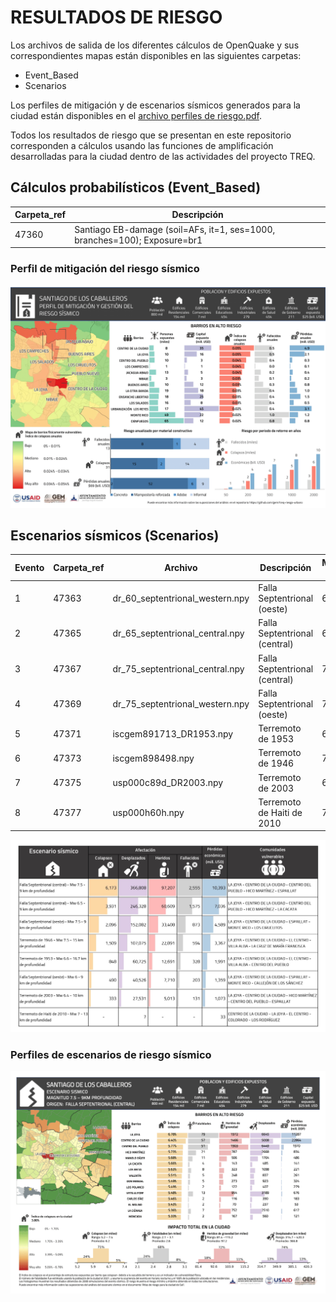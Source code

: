 # RESULTADOS DE RIESGO

Los archivos de salida de los diferentes cálculos de OpenQuake y sus correspondientes mapas están disponibles en las siguientes carpetas:
* Event_Based
* Scenarios

Los perfiles de mitigación y de escenarios sísmicos generados para la ciudad están disponibles en el [archivo perfiles de riesgo.pdf](./perfiles_de_riesgo.pdf).

Todos los resultados de riesgo que se presentan en este repositorio corresponden a cálculos usando las funciones de amplificación desarrolladas para la ciudad dentro de las actividades del proyecto TREQ.

## Cálculos probabilísticos (Event_Based)

| Carpeta_ref | Descripción |
| ----------- | ----------- |
|    47360    |  Santiago EB-damage (soil=AFs, it=1, ses=1000, branches=100); Exposure=br1|

### Perfil de mitigación del riesgo sísmico
<p align="center">
  <img src="./perfil_mitigacion.png" alt="Perfiles de escenarios de riesgo" width="700">
</p>


## Escenarios sísmicos (Scenarios)

| Evento | Carpeta_ref | Archivo                         | Descripción                   | Magnitud (Mw) | Profundiad (km) |
|--------|-------------|---------------------------------|-------------------------------|---------------|-----------------|
|   1    |    47363    | dr_60_septentrional_western.npy | Falla Septentrional (oeste)   |      6        |       9         |
|   2    |    47365    | dr_65_septentrional_central.npy | Falla Septentrional (central) |      6.5      |       9         |
|   3    |    47367    | dr_75_septentrional_central.npy | Falla Septentrional (central) |      7.5      |       9         |
|   4    |    47369    | dr_75_septentrional_western.npy | Falla Septentrional (oeste)   |      7.5      |       9         |
|   5    |    47371    | iscgem891713_DR1953.npy         | Terremoto de 1953             |      6.6      |       16.7      |
|   6    |    47373    | iscgem898498.npy                | Terremoto de 1946             |      7.5      |       15        |
|   7    |    47375    | usp000c89d_DR2003.npy           | Terremoto de 2003             |      6.4      |       10        |
|   8    |    47377    | usp000h60h.npy                  | Terremoto de Haiti de 2010    |      7        |       13        |

<p align="center">
  <img src="./tabla_santiago.jpg" alt="Tabla de resultados de escenarios sísmicos" width="1050">
</p>

### Perfiles de escenarios de riesgo sísmico
<p align="center">
  <img src="./perfiles_escenarios.gif" alt="Perfiles de escenarios de riesgo sísmico" width="700">
</p>
